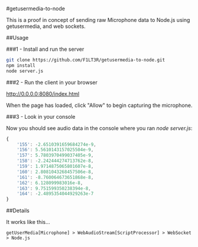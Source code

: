 #getusermedia-to-node

This is a proof in concept of sending raw Microphone data to Node.js using getusermedia, and web sockets.

##Usage

###1 - Install and run the server

```bash
git clone https://github.com/F1LT3R/getusermedia-to-node.git
npm install
node server.js
```

###2 -  Run the client in your browser

http://0.0.0.0:8080/index.html

When the page has loaded, click "Allow" to begin capturing the microphone.

###3 - Look in your console

Now you should see audio data in the console where you ran _node server.js_:

```javascript
{
    '155': -2.6510391659684274e-9,
    '156': 5.5610143157025504e-9,
    '157': 5.7803970499037405e-9,
    '158': -2.242444274713762e-8,
    '159': 1.9714875065801607e-8,
    '160': 2.8081043268457506e-8,
    '161': -8.760064673651868e-8,
    '162': 6.128099983016e-8,
    '163': 9.751599350238394e-8,
    '164': -2.4895354044929263e-7
}
```

##Details

It works like this...

    getUserMedia[Microphone] > WebAudioStream[ScriptProcessor] > WebSocket > Node.js



